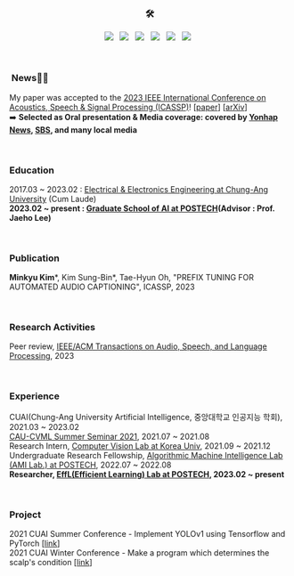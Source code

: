 
<h3 align="center">🛠</h3>
   
<p align="center">
<img src="https://img.shields.io/badge/Python-3776AB?style=flat-square&logo=Python&logoColor=white"/></a> &nbsp
<img src="https://img.shields.io/badge/Tensorflow-FF6F00?style=flat-square&logo=Tensorflow&logoColor=white"/></a> &nbsp
<img src="https://img.shields.io/badge/PyTorch-EE4C2C?style=flat-square&logo=PyTorch&logoColor=white"/></a> &nbsp
<img src="https://img.shields.io/badge/c-AB232C?style=flat-square&logo=c%2B%2B&logoColor=white"/></a> &nbsp 
<img src="https://img.shields.io/badge/c++-00599C?style=flat-square&logo=c%2B%2B&logoColor=white"/></a> &nbsp 
<img src="https://img.shields.io/badge/-Matlab-00C85D.svg?logo=matlab&style=flat-square"/></a> &nbsp 
</p>

<br>

###  News🎉🎉
My paper was accepted to the [2023 IEEE International Conference on Acoustics, Speech & Signal Processing (ICASSP)](https://2023.ieeeicassp.org)!
[[paper](https://ieeexplore.ieee.org/document/10096877)] [[arXiv](https://arxiv.org/abs/2303.17489)] <br>
➡️ **Selected as Oral presentation & Media coverage: covered by [Yonhap News](https://www.yna.co.kr/view/AKR20230413134500017?input=1195m), [SBS](https://news.sbs.co.kr/news/endPage.do?news_id=N1007153798&plink=ORI&cooper=NAVER), and many local media**

<br>

### Education

2017.03 ~ 2023.02 : [Electrical & Electronics Engineering at Chung-Ang University](http://e3home.cau.ac.kr) (Cum Laude) <br>
**2023.02 ~ present : [Graduate School of AI at POSTECH](https://ai.postech.ac.kr)(Advisor : Prof. Jaeho Lee)**

<br>

### Publication

**Minkyu Kim***, Kim Sung-Bin*, Tae-Hyun Oh, "PREFIX TUNING FOR AUTOMATED AUDIO CAPTIONING", ICASSP, 2023

<br>

### Research Activities
Peer review, [IEEE/ACM Transactions on Audio, Speech, and Language Processing](https://signalprocessingsociety.org/publications-resources/ieeeacm-transactions-audio-speech-and-language-processing), 2023

<br>

### Experience


CUAI(Chung-Ang University Artificial Intelligence, 중앙대학교 인공지능 학회), 2021.03 ~ 2023.02
<br>
[CAU-CVML Summer Seminar 2021](https://sites.google.com/view/cau-cvml/cvmlcau/seminar2021s?authuser=0), 2021.07 ~ 2021.08
<br>
Research Intern, [Computer Vision Lab at Korea Univ](https://kuaicv.com), 2021.09 ~ 2021.12
<br>
Undergraduate Research Fellowship, [Algorithmic Machine Intelligence Lab (AMI Lab.) at POSTECH](https://ami.postech.ac.kr), 2022.07 ~ 2022.08
<br>
**Researcher, [EffL(Efficient Learning) Lab at POSTECH](https://effl.postech.ac.kr), 2023.02 ~ present**

<br>

### Project

2021 CUAI Summer Conference - Implement YOLOv1 using Tensorflow and PyTorch [[link](https://github.com/CUAI-CAU/YOLOv1_implement_using_Tensorflow_or_Pytorch)]
<br>
2021 CUAI Winter Conference - Make a program which determines the scalp's condition [[link](https://github.com/CUAI-CAU/OhMyHead)]


</div>
